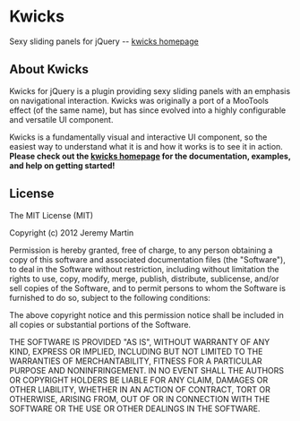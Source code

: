 # Kwicks

Sexy sliding panels for jQuery -- [kwicks homepage](http://devsmash.com/projects/kwicks)

## About Kwicks

Kwicks for jQuery is a plugin providing sexy sliding panels with an emphasis on navigational interaction. Kwicks was
originally a port of a MooTools effect (of the same name), but has since evolved into a highly configurable and versatile
UI component.

Kwicks is a fundamentally visual and interactive UI component, so the easiest way to understand what it is and how it 
works is to see it in action.  **Please check out the [kwicks homepage](http://devsmash.com/projects/kwicks) for the
documentation, examples, and help on getting started!**

## License 

The MIT License (MIT)

Copyright (c) 2012 Jeremy Martin

Permission is hereby granted, free of charge, to any person obtaining a copy of this software and associated documentation files (the "Software"), to deal in the Software without restriction, including without limitation the rights to use, copy, modify, merge, publish, distribute, sublicense, and/or sell copies of the Software, and to permit persons to whom the Software is furnished to do so, subject to the following conditions:

The above copyright notice and this permission notice shall be included in all copies or substantial portions of the Software.

THE SOFTWARE IS PROVIDED "AS IS", WITHOUT WARRANTY OF ANY KIND, EXPRESS OR IMPLIED, INCLUDING BUT NOT LIMITED TO THE WARRANTIES OF MERCHANTABILITY, FITNESS FOR A PARTICULAR PURPOSE AND NONINFRINGEMENT. IN NO EVENT SHALL THE AUTHORS OR COPYRIGHT HOLDERS BE LIABLE FOR ANY CLAIM, DAMAGES OR OTHER LIABILITY, WHETHER IN AN ACTION OF CONTRACT, TORT OR OTHERWISE, ARISING FROM, OUT OF OR IN CONNECTION WITH THE SOFTWARE OR THE USE OR OTHER DEALINGS IN THE SOFTWARE.